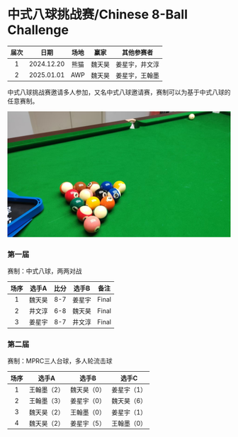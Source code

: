 # 中式八球挑战赛/Chinese 8-Ball Challenge

| 届次 | 日期       | 场地    | 赢家   | 其他参赛者    |
| :--: | :--------: | :----: | :---: | :-----------: |
| 1    | 2024.12.20 | 熊猫   | 魏天昊 | 姜星宇，井文淳 |
| 2    | 2025.01.01 | AWP    | 魏天昊 | 姜星宇，王翰墨 |

中式八球挑战赛邀请多人参加，又名中式八球邀请赛，赛制可以为基于中式八球的任意赛制。

![](./img/chinese_8-ball_challenge.jpg)

### 第一届

赛制：中式八球，两两对战

| 场序 | 选手A  | 比分  | 选手B  | 备注  |
| :--: | :---: | :---: | :----: | :---: |
| 1    | 魏天昊 | 8-7   | 姜星宇 | Final |
| 2    | 井文淳 | 6-8   | 魏天昊 | Final |
| 3    | 姜星宇 | 8-7   | 井文淳 | Final |

### 第二届

赛制：MPRC三人台球，多人轮流击球

| 场序 | 选手A        | 选手B       | 选手C       |
| :--: | :---------: | :---------: | :---------: |
| 1    | 王翰墨（2）  | 魏天昊（0）  | 姜星宇（1）  |
| 2    | 王翰墨（3）  | 姜星宇（0）  | 魏天昊（6）  |
| 3    | 魏天昊（2）  | 王翰墨（0）  | 姜星宇（1）  |
| 4    | 魏天昊（2）  | 姜星宇（5）  | 王翰墨（0）  |